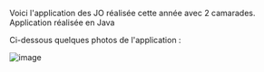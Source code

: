 Voici l'application des JO réalisée cette année avec 2 camarades. Application réalisée en Java 


Ci-dessous quelques photos de l'application :

![image](https://github.com/louiswin03/JO2024_Java/assets/106116649/c0486b4e-daf1-47ed-b1d0-d47a1bb038ec)

